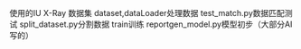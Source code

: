 使用的IU X-Ray 数据集
dataset,dataLoader处理数据
test_match.py数据匹配测试
split_dataset.py分割数据
train训练
reportgen_model.py模型初步（大部分AI写的）
